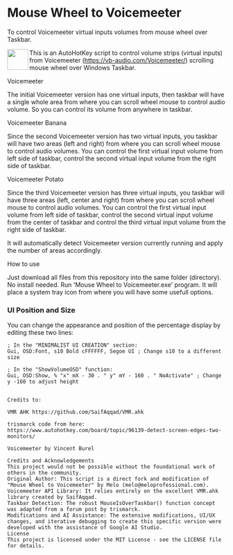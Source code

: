 # Mouse Wheel to Voicemeeter
To control Voicemeeter virtual inputs volumes from mouse wheel over Taskbar.

<a href="url"><img src="https://i.imgur.com/TVbvvDW.png" align="left" height="48" width="48" ></a>

This is an AutoHotKey script to control volume strips (virtual inputs) from Voicemeeter (https://vb-audio.com/Voicemeeter/) scrolling mouse wheel over Windows Taskbar.


Voicemeeter

The initial Voicemeeter version has one virtual inputs, then taskbar will have a single whole area from where you can scroll wheel mouse to control audio volume.
So you can control its volume from anywhere in taskbar.

Voicemeeter Banana

Since the second Voicemeeter version has two virtual inputs, you taskbar will have two areas (left and right) from where you can scroll wheel mouse to control audio volumes.
You can control the first virtual input volume from left side of taskbar, control the second virtual input volume from the right side of taskbar.


Voicemeeter Potato

Since the third Voicemeeter version has three virtual inputs, you taskbar will have three areas (left, center and right) from where you can scroll wheel mouse to control audio volumes.
You can control the first virtual input volume from left side of taskbar, control the second virtual input volume from the center of taskbar and control the third virtual input volume from the right side of taskbar.


It will automatically detect Voicemeeter version currently running and apply the number of areas accordingly.


How to use

Just download all files from this repository into the same folder (directory). No install needed. Run 'Mouse Wheel to Voicemeeter.exe' program. It will place a system tray icon from where you will have some usefull options.

### UI Position and Size

You can change the appearance and position of the percentage display by editing these two lines:

```autohotkey
; In the "MINIMALIST UI CREATION" section:
Gui, OSD:Font, s10 Bold cFFFFFF, Segoe UI ; Change s10 to a different size

; In the "ShowVolumeOSD" function:
Gui, OSD:Show, % "x" mX - 30 . " y" mY - 160 . " NoActivate" ; Change y -160 to adjust height


Credits to:

VMR AHK https://github.com/SaifAqqad/VMR.ahk

trismarck code from here: https://www.autohotkey.com/board/topic/96139-detect-screen-edges-two-monitors/

Voicemeeter by Vincent Burel

Credits and Acknowledgements
This project would not be possible without the foundational work of others in the community.
Original Author: This script is a direct fork and modification of "Mouse Wheel to Voicemeeter" by Melo (melo@meloprofessional.com).
Voicemeeter API Library: It relies entirely on the excellent VMR.ahk library created by SaifAqqad.
Taskbar Detection: The robust MouseIsOverTaskbar() function concept was adapted from a forum post by trismarck.
Modifications and AI Assistance: The extensive modifications, UI/UX changes, and iterative debugging to create this specific version were developed with the assistance of Google AI Studio.
License
This project is licensed under the MIT License - see the LICENSE file for details.
